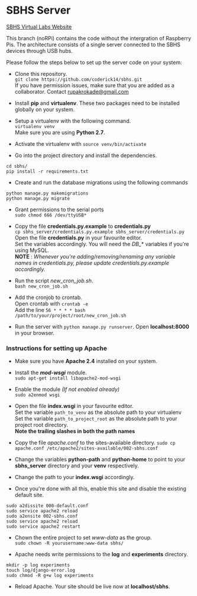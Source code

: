 # SBHS Server
[SBHS Virtual Labs Website](http://vlabs.iitb.ac.in/sbhs/)

 This branch (noRPi) contains the code without the intergration of Raspberry Pis. The architecture consists of a single server connected to the SBHS devices through USB hubs.

 Please follow the steps below to set up the server code on your system:
 
 + Clone this repository.  
 `git clone https://github.com/coderick14/sbhs.git`  
If you have permission issues, make sure that you are added as a collaborator.
Contact rupakrokade@gmail.com

+ Install **pip** and **virtualenv**. These two packages need to be installed globally on your system.
+ Setup a virtualenv with the following command.  
`virtualenv venv`  
Make sure you are using **Python 2.7**.
+ Activate the virtualenv with `source venv/bin/activate`
+ Go into the project directory and install the dependencies.
```
cd sbhs/
pip install -r requirements.txt
```
+ Create and run the database migrations using the following commands  
```
python manage.py makemigrations
python manage.py migrate
```
+ Grant permissions to the serial ports  
`sudo chmod 666 /dev/ttyUSB*`

+ Copy the file **credentials.py.example** to **credentials.py**  
`cp sbhs_server/credentials.py.example sbhs_server/credentials.py`  
Open the file **credentials.py** in your favourite editor.  
Set the variables accordingly. You will need the *DB_** variables if you're using MySQL.  
**NOTE** : *Whenever you're adding/removing/renaming any variable names in credentials.py, please update credentials.py.example accordingly.*

+ Run the script *new_cron_job.sh*.  
`bash new_cron_job.sh`

+ Add the cronjob to crontab.  
Open crontab with `crontab -e`  
Add the line `56 * * * * bash /path/to/your/project/root/new_cron_job.sh`

+ Run the server with `python manage.py runserver`. Open **localhost:8000** in your browser.

### Instructions for setting up Apache
+ Make sure you have **Apache 2.4** installed on your system.

+ Install the ***mod-wsgi*** module.  
`sudo apt-get install libapache2-mod-wsgi`
+ Enable the module *(If not enabled already)*  
`sudo a2enmod wsgi`
+ Open the file **index.wsgi** in your favourite editor.  
Set the variable `path_to_venv` as the absolute path to your virtualenv  
Set the variable `path_to_project_root` as the absolute path to your project root directory.  
**Note the trailing slashes in both the path names**
+ Copy the file *apache.conf* to the sites-available directory. 
`sudo cp apache.conf /etc/apache2/sites-available/002-sbhs.conf`  
+ Change the variables **python-path** and **python-home** to point to your **sbhs_server** directory and your **venv** respectively.
+ Change the path to your **index.wsgi** accordingly.
+ Once you're done with all this, enable this site and disable the existing default site.
```
sudo a2dissite 000-default.conf
sudo service apache2 reload
sudo a2ensite 002-sbhs.conf
sudo service apache2 reload
sudo service apache2 restart
```
+ Chown the entire project to set *www-data* as the group.  
`sudo chown -R yourusername:www-data sbhs/`

+ Apache needs write permissions to the **log** and **experiments** directory.  
```
mkdir -p log experiments
touch log/django-error.log
sudo chmod -R g+w log experiments
```

+ Reload Apache. Your site should be live now at **localhost/sbhs**.